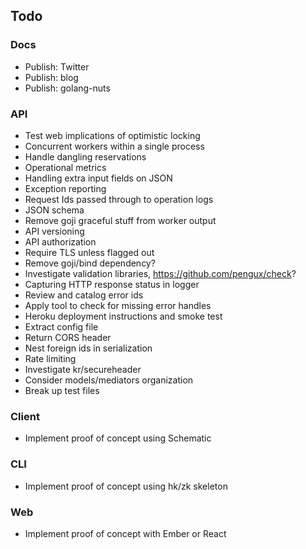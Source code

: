 ## Todo

### Docs

* Publish: Twitter
* Publish: blog
* Publish: golang-nuts

### API

* Test web implications of optimistic locking
* Concurrent workers within a single process
* Handle dangling reservations
* Operational metrics
* Handling extra input fields on JSON
* Exception reporting
* Request Ids passed through to operation logs
* JSON schema
* Remove goji graceful stuff from worker output
* API versioning
* API authorization
* Require TLS unless flagged out
* Remove goji/bind dependency?
* Investigate validation libraries, https://github.com/pengux/check?
* Capturing HTTP response status in logger
* Review and catalog error ids
* Apply tool to check for missing error handles
* Heroku deployment instructions and smoke test
* Extract config file
* Return CORS header
* Nest foreign ids in serialization
* Rate limiting
* Investigate kr/secureheader
* Consider models/mediators organization
* Break up test files

### Client

* Implement proof of concept using Schematic

### CLI

* Implement proof of concept using hk/zk skeleton

### Web

* Implement proof of concept with Ember or React
